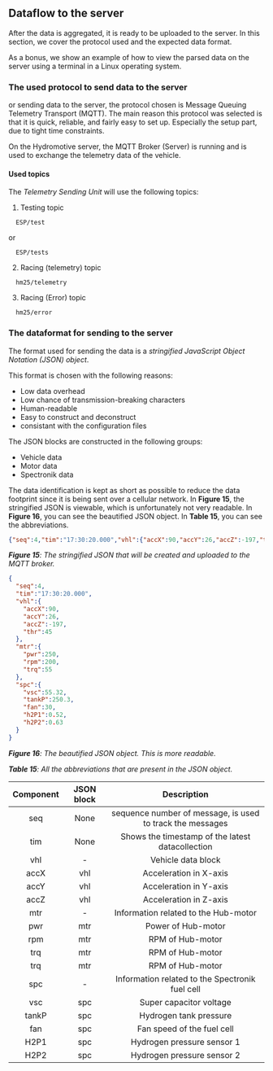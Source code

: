 ## Dataflow to the server

After the data is aggregated, it is ready to be uploaded to the server.
In this section, we cover the protocol used and the expected data format.

As a bonus, we show an example of how to view the parsed data on the server using a terminal in a Linux operating system.


### The used protocol to send data to the server

or sending data to the server, the protocol chosen is Message Queuing Telemetry Transport (MQTT).
The main reason this protocol was selected is that it is quick, reliable, and fairly easy to set up. Especially the setup part, due to tight time constraints.

On the Hydromotive server, the MQTT Broker (Server) is running and is used to exchange the telemetry data of the vehicle.

#### Used topics

The _Telemetry Sending Unit_ will use the following topics:

1. Testing topic
  ```String
    ESP/test
  ```
or
  ```String
    ESP/tests
  ```

2. Racing (telemetry) topic
  ```String
    hm25/telemetry
  ```

3. Racing (Error) topic
  ```String
    hm25/error
  ```


### The dataformat for sending to the server

The format used for sending the data is a _stringified JavaScript Object Notation (JSON) object_.

This format is chosen with the following reasons:
- Low data overhead
- Low chance of transmission-breaking characters
- Human-readable
- Easy to construct and deconstruct
- consistant with the configuration files

The JSON blocks are constructed in the following groups:
- Vehicle data
- Motor data
- Spectronik data

The data identification is kept as short as possible to reduce the data footprint since it is being sent over a cellular network. In **Figure 15**, the stringified JSON is viewable, which is unfortunately not very readable. In **Figure 16**, you can see the beautified JSON object. In **Table 15**, you can see the abbreviations.

```JSON
{"seq":4,"tim":"17:30:20.000","vhl":{"accX":90,"accY":26,"accZ":-197,"thr":45},"mtr":{"pwr":250,"rpm":200,"trq":55},"spc":{"vsc":55.32,"tankP":250.3,"fan":30,"h2P1":0.52,"h2P2":0.63}}
```
_**Figure 15**: The stringified JSON that will be created and uploaded to the MQTT broker._

````JSON
{
  "seq":4,
  "tim":"17:30:20.000",
  "vhl":{
    "accX":90,
    "accY":26,
    "accZ":-197,
    "thr":45
  },
  "mtr":{
    "pwr":250,
    "rpm":200,
    "trq":55
  },
  "spc":{
    "vsc":55.32,
    "tankP":250.3,
    "fan":30,
    "h2P1":0.52,
    "h2P2":0.63
  }
}
````
_**Figure 16**: The beautified JSON object. This is more readable._

_**Table 15**: All the abbreviations that are present in the JSON object._

| Component | JSON block |                        Description                        |
|:---------:|:----------:|:---------------------------------------------------------:|
|    seq    |    None    | sequence number of message, is used to track the messages |
|    tim    |    None    |     Shows the timestamp of the latest datacollection      |
|    vhl    |     -      |                    Vehicle data block                     |
|   accX    |    vhl     |                  Acceleration in X-axis                   |
|   accY    |    vhl     |                  Acceleration in Y-axis                   |
|   accZ    |    vhl     |                  Acceleration in Z-axis                   |
|    mtr    |     -      |           Information related to the Hub-motor            |
|    pwr    |    mtr     |                    Power of Hub-motor                     |
|    rpm    |    mtr     |                     RPM of Hub-motor                      |
|    trq    |    mtr     |                     RPM of Hub-motor                      |
|    trq    |    mtr     |                     RPM of Hub-motor                      |
|    spc    |     -      |      Information related to the Spectronik fuel cell      |
|    vsc    |    spc     |                  Super capacitor voltage                  |
|   tankP   |    spc     |                  Hydrogen tank pressure                   |
|    fan    |    spc     |                Fan speed of the fuel cell                 |
|   H2P1    |    spc     |                Hydrogen pressure sensor 1                 |
|   H2P2    |    spc     |                Hydrogen pressure sensor 2                 |
